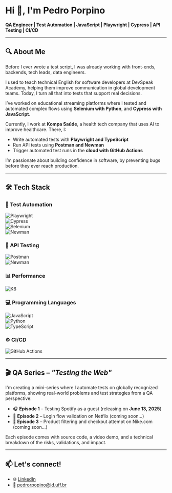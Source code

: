 # Hi 👋, I'm Pedro Porpino

**QA Engineer | Test Automation | JavaScript | Playwright | Cypress | API Testing | CI/CD**

---

## 🔍 About Me

Before I ever wrote a test script, I was already working with front-ends, backends, tech leads, data engineers.

I used to teach technical English for software developers at DevSpeak Academy, helping them improve communication in global development teams.
Today, I turn all that into tests that support real decisions.

I’ve worked on educational streaming platforms where I tested and automated complex flows using **Selenium with Python**, and **Cypress with JavaScript**.

Currently, I work at **Kompa Saúde**, a health tech company that uses AI to improve healthcare. There, I:
- Write automated tests with **Playwright and TypeScript**
- Run API tests using **Postman and Newman**
- Trigger automated test runs in the **cloud with GitHub Actions**

I’m passionate about building confidence in software, by preventing bugs before they ever reach production.

---

## 🛠️ Tech Stack

### 🚀 Test Automation  
![Playwright](https://img.shields.io/badge/Playwright-45ba63?style=for-the-badge&logo=playwright&logoColor=white)  
![Cypress](https://img.shields.io/badge/Cypress-444444?style=for-the-badge&logo=cypress&logoColor=white)  
![Selenium](https://img.shields.io/badge/Selenium-43b02a?style=for-the-badge&logo=selenium&logoColor=white)  
![Newman](https://img.shields.io/badge/Newman-3e8b93?style=for-the-badge&logo=postman&logoColor=white)

### 🧪 API Testing  
![Postman](https://img.shields.io/badge/Postman-FF6C37?style=for-the-badge&logo=postman&logoColor=white)  
![Newman](https://img.shields.io/badge/Newman-3e8b93?style=for-the-badge&logo=postman&logoColor=white)

### 📊 Performance  
![K6](https://img.shields.io/badge/K6-4b4b77?style=for-the-badge&logo=k6&logoColor=white)

### 💻 Programming Languages  
![JavaScript](https://img.shields.io/badge/JavaScript-f7df1e?style=for-the-badge&logo=javascript&logoColor=black)  
![Python](https://img.shields.io/badge/Python-3776AB?style=for-the-badge&logo=python&logoColor=white)  
![TypeScript](https://img.shields.io/badge/TypeScript-3178c6?style=for-the-badge&logo=typescript&logoColor=white)

### ⚙️ CI/CD  
![GitHub Actions](https://img.shields.io/badge/GitHub%20Actions-2088FF?style=for-the-badge&logo=githubactions&logoColor=white)

---

## 🎬 QA Series – *"Testing the Web"*

I'm creating a mini-series where I automate tests on globally recognized platforms, showing real-world problems and test strategies from a QA perspective:

- 🎧 **Episode 1** – Testing Spotify as a guest (releasing on **June 13, 2025**)  
- 🔐 **Episode 2** – Login flow validation on Netflix (coming soon...)
- 👟 **Episode 3** – Product filtering and checkout attempt on Nike.com (coming soon...)

Each episode comes with source code, a video demo, and a technical breakdown of the risks, validations, and impact.

---

## 📫 Let's connect!

- 🌐 [LinkedIn](https://linkedin.com/in/pedro-porpino)
- 📧 pedrorpopino@id.uff.br
